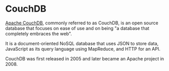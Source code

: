 # CouchDB

[Apache CouchDB](http://couchdb.apache.org/), commonly referred to as CouchDB, is an open source database that focuses on ease of use and on being "a database that completely embraces the web".

It is a document-oriented NoSQL database that uses JSON to store data, JavaScript as its query language using MapReduce, and HTTP for an API.

CouchDB was first released in 2005 and later became an Apache project in 2008.
